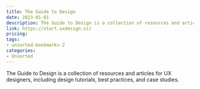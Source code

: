 ```yaml
---
title: The Guide to Design
date: 2023-01-01
description: The Guide to Design is a collection of resources and articles for UX designers, including design tutorials, best practices, and case studies.
link: https://start.uxdesign.cc/
pricing: 
tags: 
- unsorted-bookmarks-2 
categories: 
- Unsorted 
---
```


The Guide to Design is a collection of resources and articles for UX designers, including design tutorials, best practices, and case studies.